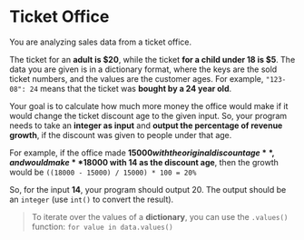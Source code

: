 # Ticket Office

You are analyzing sales data from a ticket office.

The ticket for an **adult is $20**, while the ticket **for a child under 18 is $5**.
The data you are given is in a dictionary format, where the keys are the sold ticket numbers, and the values are the customer ages.
For example, `"123-08": 24` means that the ticket was **bought by a 24 year old**.

Your goal is to calculate how much more money the office would make if it would change the ticket discount age to the given input. So, your program needs to take an **integer as input** and **output the percentage of revenue growth**, if the discount was given to people under that age.

For example, if the office made **$15000 with the original discount age**, and would make **$18000 with 14 as the discount age**, then the growth would be `((18000 - 15000) / 15000) * 100 = 20%`

So, for the input **14**, your program should output 20. The output should be an `integer` (use `int()` to convert the result).

>To iterate over the values of a **dictionary**, you can use the `.values()` function: `for value in data.values()`
